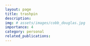 ```yaml
---
layout: page
title: trashpin
description:
img: # assets/images/cobb_douglas.jpg
importance: 4
category: personal
related_publications:
---
```


